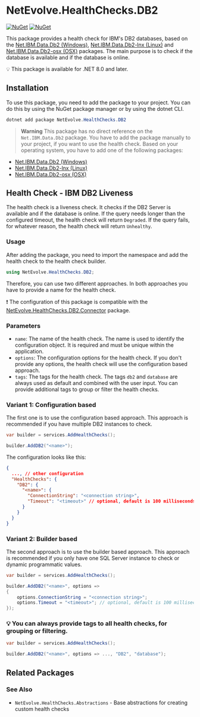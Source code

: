 # NetEvolve.HealthChecks.DB2

[![NuGet](https://img.shields.io/nuget/v/NetEvolve.HealthChecks.DB2?logo=nuget)](https://www.nuget.org/packages/NetEvolve.HealthChecks.DB2/)
[![NuGet](https://img.shields.io/nuget/dt/NetEvolve.HealthChecks.DB2?logo=nuget)](https://www.nuget.org/packages/NetEvolve.HealthChecks.DB2/)

This package provides a health check for IBM's DB2 databases, based on the [Net.IBM.Data.Db2 (Windows)](https://www.nuget.org/packages/Net.IBM.Data.Db2/), [Net.IBM.Data.Db2-lnx (Linux)](https://www.nuget.org/packages/Net.IBM.Data.Db2-lnx/) and [Net.IBM.Data.Db2-osx (OSX)](https://www.nuget.org/packages/Net.IBM.Data.Db2-osx/) packages. The main purpose is to check if the database is available and if the database is online.

:bulb: This package is available for .NET 8.0 and later.

## Installation
To use this package, you need to add the package to your project. You can do this by using the NuGet package manager or by using the dotnet CLI.
```powershell
dotnet add package NetEvolve.HealthChecks.DB2
```

> **Warning**
This package has no direct reference on the `Net.IBM.Data.Db2` package. You have to add the package manually to your project, if you want to use the health check. Based on your operating system, you have to add one of the following packages:
- [Net.IBM.Data.Db2 (Windows)](https://www.nuget.org/packages/Net.IBM.Data.Db2/)
- [Net.IBM.Data.Db2-lnx (Linux)](https://www.nuget.org/packages/Net.IBM.Data.Db2-lnx/)
- [Net.IBM.Data.Db2-osx (OSX)](https://www.nuget.org/packages/Net.IBM.Data.Db2-osx/)

## Health Check - IBM DB2 Liveness
The health check is a liveness check. It checks if the DB2 Server is available and if the database is online.
If the query needs longer than the configured timeout, the health check will return `Degraded`.
If the query fails, for whatever reason, the health check will return `Unhealthy`.

### Usage
After adding the package, you need to import the namespace and add the health check to the health check builder.
```csharp
using NetEvolve.HealthChecks.DB2;
```
Therefore, you can use two different approaches. In both approaches you have to provide a name for the health check.

:heavy_exclamation_mark: The configuration of this package is compatible with the [NetEvolve.HealthChecks.DB2.Connector](https://www.nuget.org/packages/NetEvolve.HealthChecks.DB2.Connector/) package.

### Parameters
- `name`: The name of the health check. The name is used to identify the configuration object. It is required and must be unique within the application.
- `options`: The configuration options for the health check. If you don't provide any options, the health check will use the configuration based approach.
- `tags`: The tags for the health check. The tags `db2` and `database` are always used as default and combined with the user input. You can provide additional tags to group or filter the health checks.

### Variant 1: Configuration based
The first one is to use the configuration based approach. This approach is recommended if you have multiple DB2 instances to check.
```csharp
var builder = services.AddHealthChecks();

builder.AddDB2("<name>");
```

The configuration looks like this:
```json
{
  ..., // other configuration
  "HealthChecks": {
    "DB2": {
      "<name>": {
        "ConnectionString": "<connection string>",
        "Timeout": "<timeout>" // optional, default is 100 milliseconds
      }
    }
  }
}
```

### Variant 2: Builder based
The second approach is to use the builder based approach. This approach is recommended if you only have one SQL Server instance to check or dynamic programmatic values.
```csharp
var builder = services.AddHealthChecks();

builder.AddDB2("<name>", options =>
{
    options.ConnectionString = "<connection string>";
    options.Timeout = "<timeout>"; // optional, default is 100 milliseconds
});
```

### :bulb: You can always provide tags to all health checks, for grouping or filtering.

```csharp
var builder = services.AddHealthChecks();

builder.AddDB2("<name>", options => ..., "DB2", "database");
```

## Related Packages

### See Also
- <a>`NetEvolve.HealthChecks.Abstractions`</a> - Base abstractions for creating custom health checks